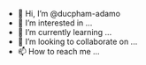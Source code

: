 - 👋 Hi, I’m @ducpham-adamo
- 👀 I’m interested in ...
- 🌱 I’m currently learning ...
- 💞️ I’m looking to collaborate on ...
- 📫 How to reach me ...

<!---
ducpham-adamo/ducpham-adamo is a ✨ special ✨ repository because its `README.md` (this file) appears on your GitHub profile.
You can click the Preview link to take a look at your changes.
--->

